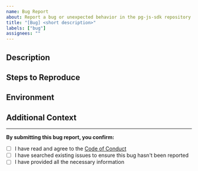 ```yaml
---
name: Bug Report
about: Report a bug or unexpected behavior in the pg-js-sdk repository
title: "[Bug] <short description>"
labels: ["bug"]
assignees: ""
---
```


<!--
Thank you for reporting a bug!
Please provide detailed information to fix the issue quickly.
-->

## Description

<!-- What happened? What did you expect to happen? -->

## Steps to Reproduce

<!-- List the steps to reproduce the bug -->

## Environment

<!--
Project Version, OS, any other relevant environment information
-->

## Additional Context

<!-- Any other information, screenshots, or context -->

---

**By submitting this bug report, you confirm:**

- [ ] I have read and agree to the [Code of Conduct](https://github.com/dashxboard/pg-js-sdk/blob/main/CODE_OF_CONDUCT.md)
- [ ] I have searched existing issues to ensure this bug hasn't been reported
- [ ] I have provided all the necessary information
